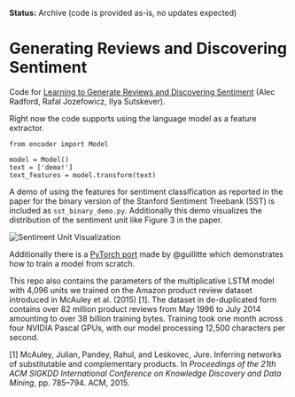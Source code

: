 **Status:** Archive (code is provided as-is, no updates expected)

# Generating Reviews and Discovering Sentiment

Code for [Learning to Generate Reviews and Discovering Sentiment](https://arxiv.org/abs/1704.01444) (Alec Radford, Rafal Jozefowicz, Ilya Sutskever).

Right now the code supports using the language model as a feature extractor.

```
from encoder import Model

model = Model()
text = ['demo!']
text_features = model.transform(text)
```

A demo of using the features for sentiment classification as reported in the paper for the binary version of the Stanford Sentiment Treebank (SST) is included as `sst_binary_demo.py`. Additionally this demo visualizes the distribution of the sentiment unit like Figure 3 in the paper.

![Sentiment Unit Visualization](/data/sst_binary_sentiment_unit_vis.png)

Additionally there is a [PyTorch port](https://github.com/guillitte/pytorch-sentiment-neuron) made by @guillitte which demonstrates how to train a model from scratch.

This repo also contains the parameters of the multiplicative LSTM model with 4,096 units we trained on the Amazon product review dataset introduced in McAuley et al. (2015) [1]. The dataset in de-duplicated form contains over 82 million product reviews from May 1996 to July 2014 amounting to over 38 billion training bytes. Training took one month across four NVIDIA Pascal GPUs, with our model processing 12,500 characters per second.

[1] McAuley, Julian, Pandey, Rahul, and Leskovec, Jure. Inferring networks of substitutable and complementary products. In *Proceedings of the 21th ACM SIGKDD International Conference on Knowledge Discovery and Data Mining*, pp. 785–794. ACM, 2015.

